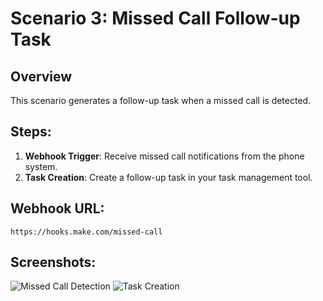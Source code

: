 # Scenario 3: Missed Call Follow-up Task

## Overview
This scenario generates a follow-up task when a missed call is detected.

## Steps:
1. **Webhook Trigger**: Receive missed call notifications from the phone system.
2. **Task Creation**: Create a follow-up task in your task management tool.

## Webhook URL:
`https://hooks.make.com/missed-call`

## Screenshots:
![Missed Call Detection](screenshot5.png)
![Task Creation](screenshot6.png)
